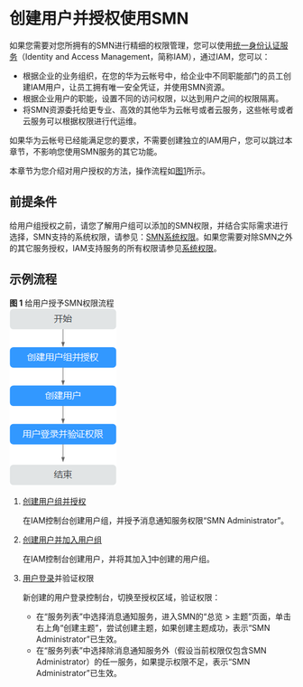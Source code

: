 # 创建用户并授权使用SMN<a name="smn_ug_0037"></a>

如果您需要对您所拥有的SMN进行精细的权限管理，您可以使用[统一身份认证服务](https://support.huaweicloud.com/usermanual-iam/iam_01_0001.html)（Identity and Access Management，简称IAM），通过IAM，您可以：

-   根据企业的业务组织，在您的华为云帐号中，给企业中不同职能部门的员工创建IAM用户，让员工拥有唯一安全凭证，并使用SMN资源。
-   根据企业用户的职能，设置不同的访问权限，以达到用户之间的权限隔离。
-   将SMN资源委托给更专业、高效的其他华为云帐号或者云服务，这些帐号或者云服务可以根据权限进行代运维。

如果华为云帐号已经能满足您的要求，不需要创建独立的IAM用户，您可以跳过本章节，不影响您使用SMN服务的其它功能。

本章节为您介绍对用户授权的方法，操作流程如[图1](#zh-cn_topic_0173533526_zh-cn_topic_0173481716_zh-cn_topic_0172268189_fig12481104618719)所示。

## 前提条件<a name="section20587194155113"></a>

给用户组授权之前，请您了解用户组可以添加的SMN权限，并结合实际需求进行选择，SMN支持的系统权限，请参见：[SMN系统权限](https://support.huaweicloud.com/productdesc-smn/smn_ug_0034.html)。如果您需要对除SMN之外的其它服务授权，IAM支持服务的所有权限请参见[系统权限](https://support.huaweicloud.com/usermanual-permissions/iam_01_0001.html)。

## 示例流程<a name="section18871644175411"></a>

**图 1**  给用户授予SMN权限流程<a name="zh-cn_topic_0173533526_zh-cn_topic_0173481716_zh-cn_topic_0172268189_fig12481104618719"></a>  
![](figures/给用户授予SMN权限流程.png "给用户授予SMN权限流程")

1.  <a name="zh-cn_topic_0173533526_zh-cn_topic_0173481716_zh-cn_topic_0172268189_li10269636890"></a>[创建用户组并授权](https://support.huaweicloud.com/usermanual-iam/iam_03_0001.html)

    在IAM控制台创建用户组，并授予消息通知服务权限“SMN Administrator”。

2.  [创建用户并加入用户组](https://support.huaweicloud.com/usermanual-iam/iam_02_0001.html)

    在IAM控制台创建用户，并将其加入[1](#zh-cn_topic_0173533526_zh-cn_topic_0173481716_zh-cn_topic_0172268189_li10269636890)中创建的用户组。

3.  [用户登录](https://support.huaweicloud.com/usermanual-iam/iam_01_0552.html)并验证权限

    新创建的用户登录控制台，切换至授权区域，验证权限：

    -   在“服务列表”中选择消息通知服务，进入SMN的“总览 \> 主题”页面，单击右上角“创建主题”，尝试创建主题，如果创建主题成功，表示“SMN Administrator”已生效。
    -   在“服务列表”中选择除消息通知服务外（假设当前权限仅包含SMN Administrator）的任一服务，如果提示权限不足，表示“SMN Administrator”已生效。


